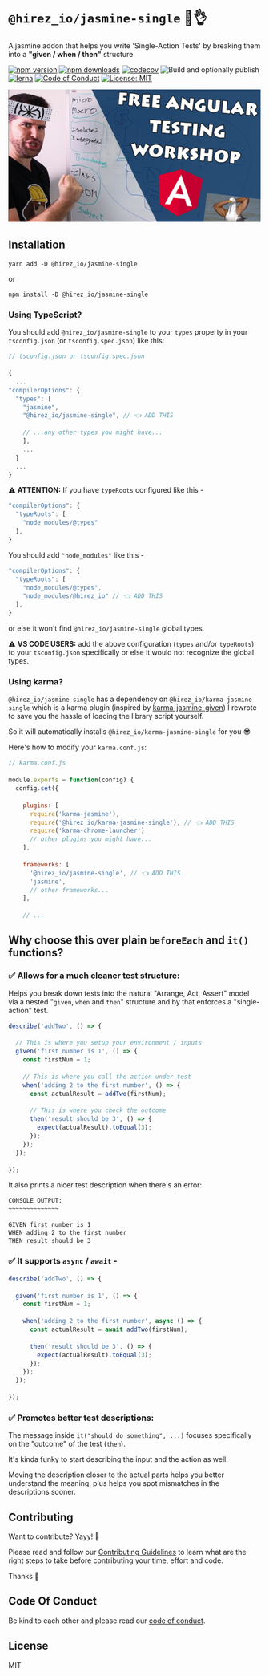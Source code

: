 # `@hirez_io/jasmine-single` 📃👌

A jasmine addon that helps you write 'Single-Action Tests' by breaking them into a **"given / when / then"** structure.

[![npm version](https://img.shields.io/npm/v/@hirez_io/jasmine-single.svg?style=flat-square)](https://www.npmjs.org/package/@hirez_io/jasmine-single)
[![npm downloads](https://img.shields.io/npm/dm/@hirez_io/jasmine-single.svg?style=flat-square)](http://npm-stat.com/charts.html?package=@hirez_io/jasmine-single&from=2017-07-26)
[![codecov](https://img.shields.io/codecov/c/github/hirezio/single.svg)](https://codecov.io/gh/hirezio/single)
![Build and optionally publish](https://github.com/hirezio/single/workflows/Build%20and%20optionally%20publish/badge.svg)
[![lerna](https://img.shields.io/badge/maintained%20with-lerna-cc00ff.svg)](https://lerna.js.org/)
[![Code of Conduct](https://img.shields.io/badge/code%20of-conduct-ff69b4.svg?style=flat-square)](../../CODE_OF_CONDUCT.md)
[![License: MIT](https://img.shields.io/badge/License-MIT-green.svg)](https://opensource.org/licenses/MIT)

<div align="center">
  <a href="https://learn.hirez.io/?utm_source=github&utm_medium=link&utm_campaign=jasmine-single">
    <img src="../../for-readme/test-angular.jpg"
      alt="TestAngular.com - Free Angular Testing Workshop - The Roadmap to Angular Testing Mastery"
      width="600"
    />
  </a>
</div>

## Installation

```
yarn add -D @hirez_io/jasmine-single
```

or

```
npm install -D @hirez_io/jasmine-single
```

### Using TypeScript?

You should add `@hirez_io/jasmine-single` to your `types` property in your `tsconfig.json` (or `tsconfig.spec.json`) like this:

```js
// tsconfig.json or tsconfig.spec.json

{
  ...
"compilerOptions": {
  "types": [
    "jasmine",
    "@hirez_io/jasmine-single", // 👈 ADD THIS

    // ...any other types you might have...
    ],
    ...
  }
  ...
}
```

⚠ **ATTENTION:** If you have `typeRoots` configured like this -

```ts
"compilerOptions": {
  "typeRoots": [
    "node_modules/@types"
  ],
}
```

You should add `"node_modules"` like this -

```ts
"compilerOptions": {
  "typeRoots": [
    "node_modules/@types",
    "node_modules/@hirez_io" // 👈 ADD THIS
  ],
}
```

or else it won't find `@hirez_io/jasmine-single` global types.

⚠ **VS CODE USERS:** add the above configuration (`types` and/or `typeRoots`) to your `tsconfig.json` specifically or else it would not recognize the global types.

### Using karma?

`@hirez_io/jasmine-single` has a dependency on `@hirez_io/karma-jasmine-single` which is a karma plugin (inspired by [karma-jasmine-given](https://github.com/kirisu/karma-jasmine-given)) I rewrote to save you the hassle of loading the library script yourself.

So it will automatically installs `@hirez_io/karma-jasmine-single` for you 😎

Here's how to modify your `karma.conf.js`:

```js
// karma.conf.js

module.exports = function(config) {
  config.set({

    plugins: [
      require('karma-jasmine'),
      require('@hirez_io/karma-jasmine-single'), // 👈 ADD THIS
      require('karma-chrome-launcher')
      // other plugins you might have...
    ],

    frameworks: [
      '@hirez_io/jasmine-single', // 👈 ADD THIS
      'jasmine',
      // other frameworks...
    ],

    // ...
```

## Why choose this over plain `beforeEach` and `it()` functions?

### ✅ **Allows for a much cleaner test structure:**

Helps you break down tests into the natural "Arrange, Act, Assert" model via a nested "`given`, `when` and `then`" structure and by that enforces a "single-action" test.

```ts
describe('addTwo', () => {
  
  // This is where you setup your environment / inputs
  given('first number is 1', () => {
    const firstNum = 1;

    // This is where you call the action under test
    when('adding 2 to the first number', () => {
      const actualResult = addTwo(firstNum);

      // This is where you check the outcome
      then('result should be 3', () => {
        expect(actualResult).toEqual(3);
      });
    });
  });

});
```

It also prints a nicer test description when there's an error:

```
CONSOLE OUTPUT:
~~~~~~~~~~~~~~

GIVEN first number is 1
WHEN adding 2 to the first number
THEN result should be 3
```

### ✅  It supports `async` / `await` -

```ts
describe('addTwo', () => {

  given('first number is 1', () => {
    const firstNum = 1;

    when('adding 2 to the first number', async () => {
      const actualResult = await addTwo(firstNum);

      then('result should be 3', () => {
        expect(actualResult).toEqual(3);
      });
    });
  });

});


```

### ✅ **Promotes better test descriptions:**

The message inside `it("should do something", ...)` focuses specifically on the "outcome" of the test (`then`).

It's kinda funky to start describing the input and the action as well.

Moving the description closer to the actual parts helps you better understand the meaning, plus helps you spot mismatches in the descriptions sooner.


## Contributing

Want to contribute? Yayy! 🎉

Please read and follow our [Contributing Guidelines](../../CONTRIBUTING.md) to learn what are the right steps to take before contributing your time, effort and code.

Thanks 🙏

## Code Of Conduct

Be kind to each other and please read our [code of conduct](../../CODE_OF_CONDUCT.md).

## License

MIT
